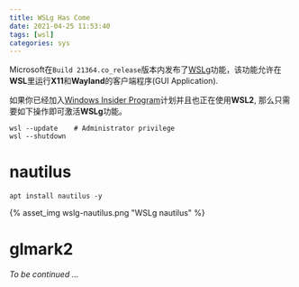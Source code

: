 ```yaml
---
title: WSLg Has Come
date: 2021-04-25 11:53:40
tags: [wsl]
categories: sys
---
```


Microsoft在`Build 21364.co_release`版本内发布了[WSLg](https://github.com/microsoft/wslg)功能，该功能允许在**WSL**里运行**X11**和**Wayland**的客户端程序(GUI Application).

<!--more-->

如果你已经加入[Windows Insider Program](https://insider.windows.com/zh-cn/)计划并且也正在使用**WSL2**, 那么只需要如下操作即可激活**WSLg**功能。

```
wsl --update	# Administrator privilege
wsl --shutdown
```

# nautilus
```
apt install nautilus -y
```

{% asset_img wslg-nautilus.png "WSLg nautilus" %}

# glmark2
_To be continued ..._
